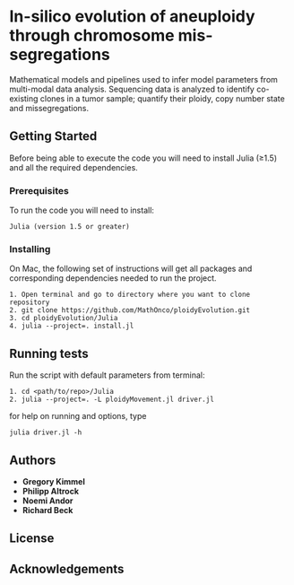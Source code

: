 # In-silico evolution of aneuploidy through chromosome mis-segregations

Mathematical models and pipelines used to infer model parameters from multi-modal data analysis. Sequencing data is analyzed to identify co-existing clones in a tumor sample; quantify their ploidy, copy number state and missegregations.

## Getting Started

Before being able to execute the code you will need to install Julia (≥1.5) and all the required dependencies.

### Prerequisites

To run the code you will need to install:

```
Julia (version 1.5 or greater)
```

### Installing
On Mac, the following set of instructions will get all packages and corresponding dependencies needed to run the project.

```
1. Open terminal and go to directory where you want to clone repository
2. git clone https://github.com/MathOnco/ploidyEvolution.git
3. cd ploidyEvolution/Julia
4. julia --project=. install.jl
```

## Running tests
Run the script with default parameters from terminal:

```
1. cd <path/to/repo>/Julia
2. julia --project=. -L ploidyMovement.jl driver.jl
```

for help on running and options, type

```
julia driver.jl -h
```


## Authors

* **Gregory Kimmel**
* **Philipp Altrock**
* **Noemi Andor**
* **Richard Beck**

## License

## Acknowledgements